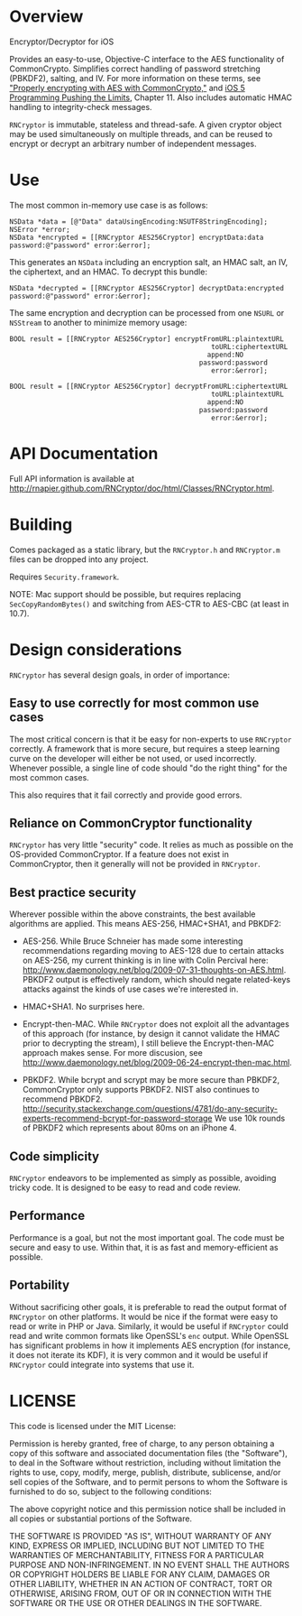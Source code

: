 # Overview

Encryptor/Decryptor for iOS
 
Provides an easy-to-use, Objective-C interface to the AES functionality of CommonCrypto. Simplifies correct handling of
password stretching (PBKDF2), salting, and IV. For more information on these terms, see ["Properly encrypting with AES
with CommonCrypto,"](http://robnapier.net/blog/aes-commoncrypto-564) and [iOS 5 Programming Pushing the Limits](http://iosptl.com), Chapter 11.
Also includes automatic HMAC handling to integrity-check messages.

`RNCryptor` is immutable, stateless and thread-safe. A given cryptor object may be used simultaneously on multiple
threads, and can be reused to encrypt or decrypt an arbitrary number of independent messages.

# Use

The most common in-memory use case is as follows:

    NSData *data = [@"Data" dataUsingEncoding:NSUTF8StringEncoding];
    NSError *error;
    NSData *encrypted = [[RNCryptor AES256Cryptor] encryptData:data password:@"password" error:&error];

This generates an `NSData` including an encryption salt, an HMAC salt, an IV, the ciphertext, and an HMAC. To decrypt this bundle:

    NSData *decrypted = [[RNCryptor AES256Cryptor] decryptData:encrypted password:@"password" error:&error];

The same encryption and decryption can be processed from one `NSURL` or `NSStream` to another to minimize memory usage:

    BOOL result = [[RNCryptor AES256Cryptor] encryptFromURL:plaintextURL
              									      toURL:ciphertextURL 
												     append:NO 
												   password:password 
												      error:&error];

    BOOL result = [[RNCryptor AES256Cryptor] decryptFromURL:ciphertextURL
              									      toURL:plaintextURL
												     append:NO 
												   password:password 
												      error:&error];

# API Documentation

Full API information is available at http://rnapier.github.com/RNCryptor/doc/html/Classes/RNCryptor.html.

# Building

Comes packaged as a static library, but the `RNCryptor.h` and `RNCryptor.m` files can be dropped into any project.

Requires `Security.framework`.

NOTE: Mac support should be possible, but requires replacing `SecCopyRandomBytes()` and switching from AES-CTR to AES-CBC (at least in 10.7).

# Design considerations

`RNCryptor` has several design goals, in order of importance:

## Easy to use correctly for most common use cases

The most critical concern is that it be easy for non-experts to use `RNCryptor` correctly. A framework that is more secure, but requires a steep learning curve on the developer will either be not used, or used incorrectly. Whenever possible, a single line of code should "do the right thing" for the most common cases.

This also requires that it fail correctly and provide good errors.

## Reliance on CommonCryptor functionality

`RNCryptor` has very little "security" code. It relies as much as possible on the OS-provided CommonCryptor. If a feature does not exist in CommonCryptor, then it generally will not be provided in `RNCryptor`.

## Best practice security

Wherever possible within the above constraints, the best available algorithms are applied. This means AES-256, HMAC+SHA1, and PBKDF2:

* AES-256. While Bruce Schneier has made some interesting recommendations regarding moving to AES-128 due to certain attacks on AES-256, my current thinking is in line with Colin Percival here: http://www.daemonology.net/blog/2009-07-31-thoughts-on-AES.html. PBKDF2 output is effectively random, which should negate related-keys attacks against the kinds of use cases we're interested in.

* HMAC+SHA1. No surprises here.

* Encrypt-then-MAC. While `RNCryptor` does not exploit all the advantages of this approach (for instance, by design it cannot validate the HMAC prior to decrypting the stream), I still believe the Encrypt-then-MAC approach makes sense. For more discusion, see http://www.daemonology.net/blog/2009-06-24-encrypt-then-mac.html.

* PBKDF2. While bcrypt and scrypt may be more secure than PBKDF2, CommonCryptor only supports PBKDF2. NIST also continues to recommend PBKDF2. http://security.stackexchange.com/questions/4781/do-any-security-experts-recommend-bcrypt-for-password-storage We use 10k rounds of PBKDF2 which represents about 80ms on an iPhone 4.

## Code simplicity

`RNCryptor` endeavors to be implemented as simply as possible, avoiding tricky code. It is designed to be easy to read and code review.

## Performance

Performance is a goal, but not the most important goal. The code must be secure and easy to use. Within that, it is as fast and memory-efficient as possible.

## Portability

Without sacrificing other goals, it is preferable to read the output format of `RNCryptor` on other platforms. It would be nice if the format were easy to read or write in PHP or Java. Similarly, it would be useful if `RNCryptor` could read and write common formats like OpenSSL's `enc` output. While OpenSSL has significant problems in how it implements AES encryption (for instance, it does not iterate its KDF), it is very common and it would be useful if `RNCryptor` could integrate into systems that use it.


# LICENSE
This code is licensed under the MIT License:

Permission is hereby granted, free of charge, to any person obtaining a 
copy of this software and associated documentation files (the "Software"),
to deal in the Software without restriction, including without limitation
the rights to use, copy, modify, merge, publish, distribute, sublicense,
and/or sell copies of the Software, and to permit persons to whom the
Software is furnished to do so, subject to the following conditions:
 
The above copyright notice and this permission notice shall be included in
all copies or substantial portions of the Software.

THE SOFTWARE IS PROVIDED "AS IS", WITHOUT WARRANTY OF ANY KIND, EXPRESS OR 
IMPLIED, INCLUDING BUT NOT LIMITED TO THE WARRANTIES OF MERCHANTABILITY,
FITNESS FOR A PARTICULAR PURPOSE AND NON-INFRINGEMENT. IN NO EVENT SHALL THE
AUTHORS OR COPYRIGHT HOLDERS BE LIABLE FOR ANY CLAIM, DAMAGES OR OTHER
LIABILITY, WHETHER IN AN ACTION OF CONTRACT, TORT OR OTHERWISE, ARISING
FROM, OUT OF OR IN CONNECTION WITH THE SOFTWARE OR THE USE OR OTHER
DEALINGS IN THE SOFTWARE.
